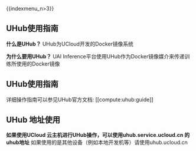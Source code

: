 {{indexmenu_n>3}}

## UHub使用指南

**什么是UHub？**
UHub为UCloud开发的Docker镜像系统

**为什么要用UHub？**
UAI Inference平台使用UHub作为Docker镜像媒介来传递训练所使用的Docker镜像

## UHub使用指南
详细操作指南可以参见UHub官方文档:  [[compute:uhub:guide]]

## UHub 地址使用
**如果使用UCloud 云主机进行UHub操作，可以使用uhub.service.ucloud.cn 的uhub地址**
如果使用的是其他设备（例如本地开发机等）请使用uhub.ucloud.cn

